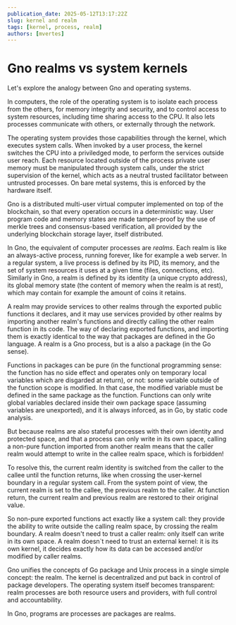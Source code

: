 ```yaml
---
publication_date: 2025-05-12T13:17:22Z
slug: kernel and realm
tags: [kernel, process, realm]
authors: [mvertes]
---
```


# Gno realms vs system kernels

Let's explore the analogy between Gno and operating systems.

In computers, the role of the operating system is to isolate each process from
the others, for memory integrity and security, and to control access to
system resources, including time sharing access to the CPU. It also lets processes
communicate with others, or externally through the network.

The operating system provides those capabilities through the kernel, which
executes system calls.  When invoked by a user process,  the kernel switches the
CPU into a priviledged mode, to perform the services outside user reach. Each
resource located outside of the process private user memory must be manipulated
through system calls, under the strict supervision of the kernel, which acts as
a neutral trusted facilitator between untrusted processes. On bare metal
systems, this is enforced by the hardware itself.

Gno is a distributed multi-user virtual computer implemented on top of the
blockchain, so that every operation occurs in a deterministic way. User program
code and memory states are made tamper-proof by the use of merkle trees and
consensus-based verification, all provided by the underlying blockchain storage
layer, itself distributed.

In Gno, the equivalent of computer processes are *realms*. Each realm is like an
always-active process, running forever, like for example a web server. In a
regular system, a live process is defined by its PID, its memory, and the set
of system resources it uses at a given time (files, connections, etc).
Similarly in Gno, a realm is defined by its identity (a unique crypto address),
its global memory state (the content of memory when the realm is at rest),
which may contain for example the amount of coins it retains.

A realm may provide services to other realms through the exported public
functions it declares, and it may use services provided by other realms by
importing another realm's functions and directly calling the other realm function
in its code. The way of declaring exported functions, and importing them is
exactly identical to the way that packages are defined in the Go language. A
realm is a Gno process, but is a also a package (in the Go sense).

Functions in packages can be pure (in the functional programming sense: the
function has no side effect and operates only on temporary local variables
which are disgarded at return), or not: some variable outside of the function
scope is modified. In that case, the modified variable must be defined in the
same package as the function. Functions can only write global variables
declared inside their own package space (assuming variables are unexported),
and it is always inforced, as in Go, by static code analysis.

But because realms are also stateful processes with their own identity and
protected space, and that a process can only write in its own space, calling a
non-pure function imported from another realm means that the caller realm would
attempt to write in the callee realm space, which is forbidden!

To resolve this, the current realm identity is switched from the caller to the
callee until the function returns, like when crossing the user-kernel boundary
in a regular system call. From the system point of view, the current realm is
set to the callee, the previous realm to the caller. At function return, the
current realm and previous realm are restored to their original value.

So non-pure exported functions act exactly like a system call: they provide the
ability to write outside the calling realm space, by crossing the realm
boundary. A realm doesn't need to trust a caller realm: only itself can write in
its own space. A realm doesn`t need to trust an external kernel: it is its own
kernel, it decides exactly how its data can be accessed and/or modified by
caller realms.

Gno unifies the concepts of Go package and Unix process in a single simple
concept: the realm. The kernel is decentralized and put back in control of
package developers. The operating system itself becomes transparent: realm
processes are both resource users and providers, with full control and
accountability.

In Gno, programs are processes are packages are realms.
